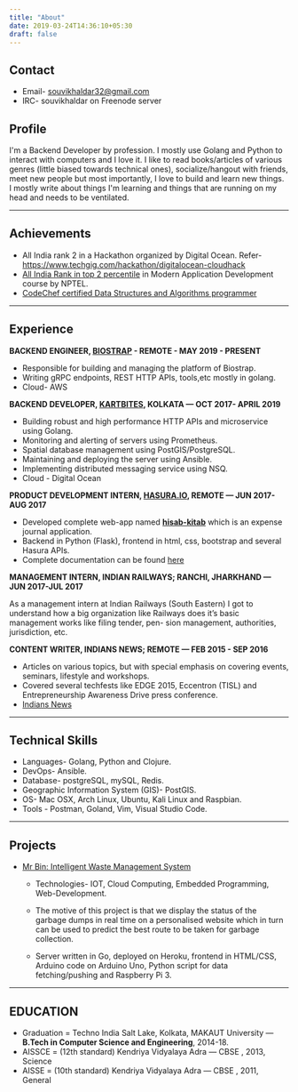 ```yaml
---
title: "About"
date: 2019-03-24T14:36:10+05:30
draft: false
---
```

## Contact  
* Email- souvikhaldar32@gmail.com 
* IRC- souvikhaldar on Freenode server  

## Profile

 I'm a Backend Developer by profession. I mostly use Golang and Python to interact with computers and I love it. I like to read books/articles of various genres (little biased towards technical ones), socialize/hangout with friends, meet new people but most importantly, I love to build and learn new things.  
I mostly write about things I'm learning and things that are running on my head and needs to be ventilated.    
 
---  
## Achievements   
* All India rank 2 in a Hackathon organized by Digital Ocean. Refer- https://www.techgig.com/hackathon/digitalocean-cloudhack
*  [All India Rank in top 2 percentile](https://drive.google.com/file/d/0B8ez0XXq-2ITWDhDRWhUX0I1OTg/view?usp=sharing) in Modern Application Development course by NPTEL.    
*  [CodeChef certified Data Structures and Algorithms programmer](https://drive.google.com/open?id=1BxSSaGt7PjelIUJac_BpMMSpEgvGWftu)  

---

## Experience
**BACKEND ENGINEER, [BIOSTRAP](https://biostrap.com/) - REMOTE - MAY 2019 - PRESENT**

* Responsible for building and managing the platform of Biostrap.
* Writing gRPC endpoints, REST HTTP APIs, tools,etc mostly in golang.  
* Cloud- AWS


**BACKEND DEVELOPER, [KARTBITES](https://www.kartbites.com/), KOLKATA — OCT 2017- APRIL 2019**

* Building robust and high performance HTTP APIs and microservice using Golang.
* Monitoring and alerting of servers using Prometheus.  
* Spatial database management using PostGIS/PostgreSQL.
* Maintaining and deploying the server using Ansible.
* Implementing distributed messaging service using NSQ.
* Cloud - Digital Ocean


**PRODUCT DEVELOPMENT INTERN, [HASURA.IO](https://hasura.io/), REMOTE — JUN 2017-AUG 2017**

* Developed complete web-app named [**hisab-kitab**](https://youtu.be/V86Moyi1QkM) which is an expense journal application.  
* Backend in Python (Flask), frontend in html, css, bootstrap and several Hasura APIs.  
* Complete documentation can be found [here](https://medium.com/@souvikhaldar32/hisab-kitab-save-to-earn-c978344e5744)  

**MANAGEMENT INTERN, INDIAN RAILWAYS; RANCHI, JHARKHAND — JUN 2017-JUL 2017**

As a management intern at Indian Railways (South Eastern) I got to understand how a big organization like Railways does it’s basic management works like filing tender, pen- sion management, authorities, jurisdiction, etc.

**CONTENT WRITER, INDIANS NEWS; REMOTE — FEB 2015 - SEP 2016** 

* Articles on various topics, but with special emphasis on covering events, seminars, lifestyle and workshops. 
* Covered several techfests like EDGE 2015, Eccentron (TISL) and Entrepreneurship Awareness Drive press conference.
*  [Indians News](https://indiansnews.com/author/souvik/)   

---

## Technical Skills
* Languages- Golang, Python and Clojure.  
* DevOps- Ansible.  
* Database- postgreSQL, mySQL, Redis. 
* Geographic Information System (GIS)- PostGIS.  
* OS- Mac OSX, Arch Linux, Ubuntu, Kali Linux and Raspbian.  
* Tools - Postman, Goland, Vim, Visual Studio Code.    

---

## Projects  
* [Mr Bin: Intelligent Waste Management System](https://youtu.be/6kOf2YhKCfo)

    * Technologies- IOT, Cloud Computing, Embedded Programming, Web-Development. 
    
    * The motive of this project is that we display the status of the garbage dumps in real time on a personalised website which in turn can be used to predict the best route to be taken for garbage collection.
    
    * Server written in Go, deployed on Heroku, frontend in HTML/CSS, Arduino code on Arduino Uno, Python script for data fetching/pushing and Raspberry Pi 3.   
 

---

## EDUCATION
* Graduation = Techno India Salt Lake, Kolkata, MAKAUT University — **B.Tech in Computer Science and Engineering**, 2014-18. 
* AISSCE = (12th standard) Kendriya Vidyalaya Adra — CBSE , 2013, Science 
* AISSE = (10th standard) Kendriya Vidyalaya Adra — CBSE , 2011, General 

